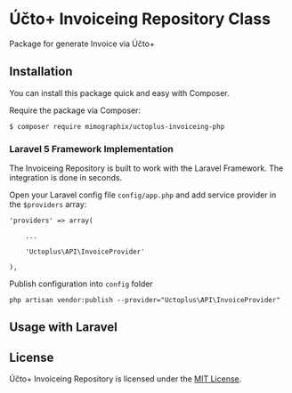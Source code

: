 # Účto+ Invoiceing Repository Class

Package for generate Invoice via Účto+ 

## Installation

You can install this package quick and easy with Composer.

Require the package via Composer:

    $ composer require mimographix/uctoplus-invoiceing-php

### Laravel 5 Framework Implementation

The Invoiceing Repository is built to work with the Laravel Framework. The integration is done in seconds.

Open your Laravel config file `config/app.php` and add service provider in the `$providers` array:
    
    'providers' => array(

        ...

        'Uctoplus\API\InvoiceProvider'

    ), 

Publish configuration into `config` folder

    php artisan vendor:publish --provider="Uctoplus\API\InvoiceProvider"
  

## Usage with Laravel

## License

Účto+ Invoiceing Repository is licensed under the [MIT License](http://opensource.org/licenses/MIT).